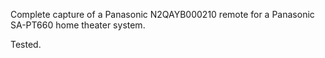 Complete capture of a Panasonic N2QAYB000210 remote for a Panasonic SA-PT660 home theater system.

Tested.
